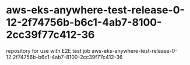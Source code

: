 # aws-eks-anywhere-test-release-0-12-2f74756b-b6c1-4ab7-8100-2cc39f77c412-36
repository for use with E2E test job aws-eks-anywhere-test-release-0-12:2f74756b-b6c1-4ab7-8100-2cc39f77c412-36
